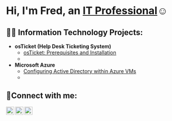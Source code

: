 <h1>Hi, I'm Fred, an <a href="https://linkedin.com/in/fredrick-holliday-6802894a/">IT Professional</a>☺</h1>

<h2>👨‍💻 Information Technology Projects:</h2>

- <b>osTicket (Help Desk Ticketing System)</b>
  - [osTicket: Prerequisites and Installation](https://github.com/fredHolliday/osticket-prereqs)
  -
- <b>Microsoft Azure</b>
  - [Configuring Active Directory within Azure VMs](https://github.com/fredHolliday/configure-ad)
  - 
<h2>🤳Connect with me:</h2>

[<img align="left" alt="Josh | Twitter" width="22px" src="https://cdn.jsdelivr.net/npm/simple-icons@v3/icons/twitter.svg" />][twitter]
[<img align="left" alt="Josh | LinkedIn" width="22px" src="https://cdn.jsdelivr.net/npm/simple-icons@v3/icons/linkedin.svg" />][linkedin]
[<img align="left" alt="Josh | Instagram" width="22px" src="https://cdn.jsdelivr.net/npm/simple-icons@v3/icons/instagram.svg" />][instagram]

[twitter]: https://twitter.com/fred
[instagram]: https://www.instagram.com/fred
[linkedin]: https://linkedin.com/in/fred
